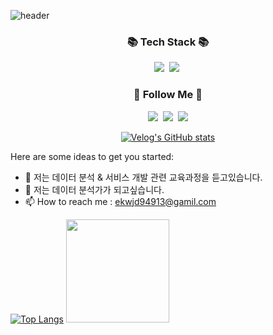 ![header](https://capsule-render.vercel.app/api?type=waving&color=timeGradient&text=Welcome%20to%20Dajeong's%20GitHub%20👋&animation=twinkling&fontSize=35&fontAlignY=40&fontAlign=60&height=250&width=500)

<h3 align="center">📚 Tech Stack 📚</h3>
<p align="center">
  <img src="https://img.shields.io/badge/Python-3766AB?style=flat-square&logo=Python&logoColor=white"/></a>&nbsp 
  <img src="https://img.shields.io/badge/Mysql-E6B91E?style=flat-square&logo=MySql&logoColor=white"/></a>&nbsp 

<h3 align="center">🌈 Follow Me 🌈</h3>
<p align="center">
  <a href="https://velog.io/@carrot94"><img src="https://img.shields.io/badge/Tech%20Blog-11B48A?style=flat-square&logo=Vimeo&logoColor=white&link=https://velog.io/@carrot94"/></a>&nbsp
  <a href="https://blog.naver.com/cocoding_carrot"><img src="https://img.shields.io/badge/Naverblog-E4405F?style=flat-square&logo=Naverblog&logoColor=white"/></a>&nbsp;
  <a href="mailto:ekwjd94913@gmail.com"><img src="https://img.shields.io/badge/Gmail-d14836?style=flat-square&logo=Gmail&logoColor=white&link=kimhyein7110@gmail.com"/></a>
</p>

<div align="center">
  <a href="https://github.com/carrot94/velog-readme-stats">
    <img src="https://velog-readme-stats.vercel.app/api?name=carrot94" alt="Velog's GitHub stats">
  </a>
</div>





Here are some ideas to get you started:

- 🌱 저는 데이터 분석 & 서비스 개발 관련 교육과정을 듣고있습니다. 
- 👯 저는 데이터 분석가가 되고싶습니다. 
- 📫 How to reach me : ekwjd94913@gamil.com 

  
[![Top Langs](https://github-readme-stats.vercel.app/api/top-langs/?username=DAJEONGHADA)](https://github.com/anuraghazra/github-readme-stats)
<img src="https://github-readme-stats.vercel.app/api?username=DAJEONGHADA&show_icons=true&theme=buefy" height="165">

